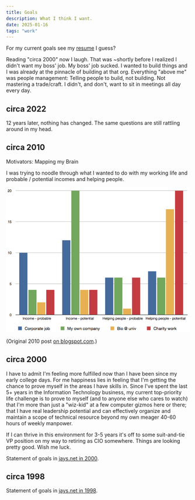 ```yaml
---
title: Goals
description: What I think I want.
date: 2025-01-16
tags: "work"
---
```


For my current goals see my [resume](/blog/resume) I guess?

Reading "circa 2000" now I laugh. That was ~shortly before I
realized I didn't want my boss' job. My boss' job sucked. I wanted
to build things and I was already at the pinnacle of building
at that org. Everything "above me" was people management: Telling
people to build, not building.
Not mastering a trade/craft.
I didn't, and don't, want to sit in meetings all day every day.

## circa 2022

12 years later, nothing has changed. The same questions are still
rattling around in my head.

## circa 2010

Motivators: Mapping my Brain

I was trying to noodle through what I wanted to do with
my working life and probable / potential incomes and helping people.

<img src="./Motivators.png" alt="multi-bar chart roughly trying to break down my guesses regarding income vs. helping people, potential vs. probable, for 4 career paths">

(Original 2010 post [on blogspot.com](https://headrattle.blogspot.com/2010/06/motivators-mapping-my-brain.html).)

## circa 2000

I have to admit I'm feeling more fulfilled now than I have been
since my early college days. For me happiness lies in feeling that
I'm getting the chance to prove myself in the areas I have skills in.
Since I've spent the last 5+ years in the Information Technology
business, my current top-priority life challenge is to prove to myself
(and to anyone else who cares to watch) that
I'm more than just a "wiz-kid" at a few computer gizmos
here or there; that I have real leadership potential and can effectively
organize and maintain a scope of technical resource beyond my own
meager 40-60 hours of weekly manpower.

If I can thrive in this environment for 3-5 years it's off to some
suit-and-tie VP position on my way to retiring as CIO somewhere.
Things are looking pretty good. Wish me luck.

Statement of goals in [jays.net in 2000](http://jays.net/archives/2000/retired2/oldindex.html).

## circa 1998

Statement of goals in [jays.net in 1998](http://jays.net/archives/1998/retired/oldindex.html).
